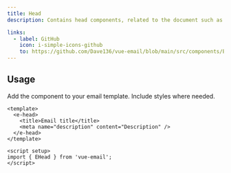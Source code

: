 ```yaml
---
title: Head
description: Contains head components, related to the document such as style and meta elements.

links:
  - label: GitHub
    icon: i-simple-icons-github
    to: https://github.com/Dave136/vue-email/blob/main/src/components/EHead.vue
---
```



## Usage
Add the component to your email template. Include styles where needed.

```vue
<template>
  <e-head>
    <title>Email title</title>
    <meta name="description" content="Description" />
  </e-head>
</template>

<script setup>
import { EHead } from 'vue-email';
</script>
```